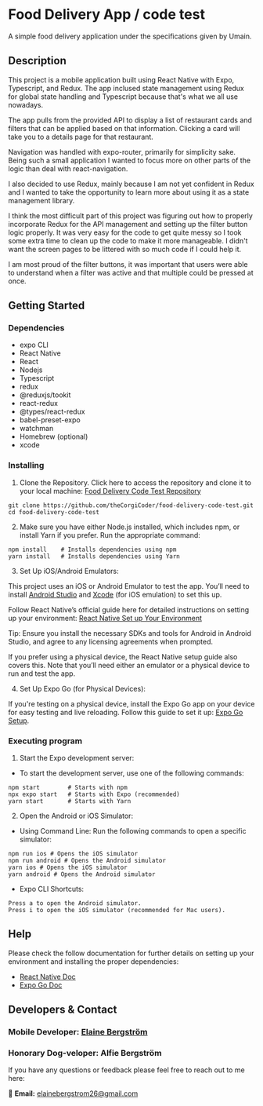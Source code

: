 # Food Delivery App / code test

A simple food delivery application under the specifications given by Umain.

## Description

This project is a mobile application built using React Native with Expo, Typescript,
and Redux. The app inclused state management using Redux for global state handling
and Typescript because that's what we all use nowadays.

The app pulls from the provided API to display a list of restaurant cards and filters
that can be applied based on that information. Clicking a card will take you to a details
page for that restaurant.

Navigation was handled with expo-router, primarily for simplicity sake. Being such
a small application I wanted to focus more on other parts of the logic than deal
with react-navigation.

I also decided to use Redux, mainly because I am not yet confident in Redux and I wanted to take the opportunity
to learn more about using it as a state management library.

I think the most difficult part of this project was figuring out how to properly incorporate Redux for the API management and setting up the filter button logic properly. It was very easy for the code to get quite messy so I took some extra time to clean up the code to make it more manageable. I didn't want the screen pages to be littered with so much code if I could help it.

I am most proud of the filter buttons, it was important that users were able to understand when a filter was active and that multiple could be pressed at once.

## Getting Started

### Dependencies

- expo CLI
- React Native
- React
- Nodejs
- Typescript
- redux
- @reduxjs/tookit
- react-redux
- @types/react-redux
- babel-preset-expo
- watchman
- Homebrew (optional)
- xcode

### Installing

1. Clone the Repository. Click here to access the repository and clone it to your
   local machine: [Food Delivery Code Test Repository](https://github.com/theCorgiCoder/food-delivery-code-test)

```
git clone https://github.com/theCorgiCoder/food-delivery-code-test.git
cd food-delivery-code-test

```

2. Make sure you have either Node.js installed, which includes npm, or install Yarn if you prefer. Run the appropriate command:

```
npm install    # Installs dependencies using npm
yarn install   # Installs dependencies using Yarn
```

3. Set Up iOS/Android Emulators:

This project uses an iOS or Android Emulator to test the app. You’ll need to install [Android Studio](https://developer.android.com/studio) and [Xcode](https://developer.apple.com/xcode/) (for iOS emulation) to set this up.

Follow React Native’s official guide here for detailed instructions on setting up your environment: [React Native Set up Your Environment](https://reactnative.dev/docs/set-up-your-environment)

Tip: Ensure you install the necessary SDKs and tools for Android in Android Studio, and agree to any licensing agreements when prompted.

If you prefer using a physical device, the React Native setup guide also covers this. Note that you’ll need either an emulator or a physical device to run and test the app.

4. Set Up Expo Go (for Physical Devices):

If you're testing on a physical device, install the Expo Go app on your device for easy testing and live reloading. Follow this guide to set it up: [Expo Go Setup](https://docs.expo.dev/get-started/set-up-your-environment/).

### Executing program

1. Start the Expo development server:

- To start the development server, use one of the following commands:

```
npm start        # Starts with npm
npx expo start   # Starts with Expo (recommended)
yarn start       # Starts with Yarn

```

2. Open the Android or iOS Simulator:

- Using Command Line: Run the following commands to open a specific simulator:

```
npm run ios # Opens the iOS simulator
npm run android # Opens the Android simulator
yarn ios # Opens the iOS simulator
yarn android # Opens the Android simulator

```

- Expo CLI Shortcuts:

```
Press a to open the Android simulator.
Press i to open the iOS simulator (recommended for Mac users).

```

## Help

Please check the follow documentation for further details on setting up your environment and installing the proper dependencies:

- [React Native Doc](https://reactnative.dev/docs/environment-setup)
- [Expo Go Doc](https://docs.expo.dev/get-started/set-up-your-environment/?platform=ios&device=simulated)

## Developers & Contact

### Mobile Developer: [Elaine Bergström](https://se.linkedin.com/in/elaine-bergstrom)

### Honorary Dog-veloper: Alfie Bergström

If you have any questions or feedback please feel free to reach out to me here:

📧 **Email:** [elainebergstrom26@gmail.com](elainebergstrom26@gmail.com)

